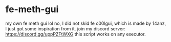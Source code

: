# fe-meth-gui
my own fe meth gui lol
no, I did not skid fe c00lgui, which is made by 14anz, I just got some inspiration from it.
join my discord server: https://discord.gg/uppPZFtWXG
this script works on any executor.
